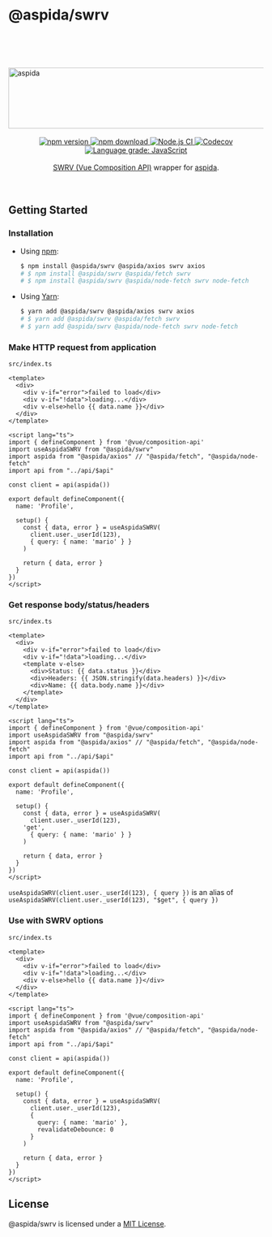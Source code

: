 # @aspida/swrv
<br />
<br />
<br />
<br />
<img src="https://aspida.github.io/aspida/logos/svg/black.svg" alt="aspida" title="aspida" width="1000" height="120" />
<br />
<br />
<div align="center">
  <a href="https://www.npmjs.com/package/@aspida/swrv">
    <img src="https://img.shields.io/npm/v/@aspida/swrv" alt="npm version" />
  </a>
  <a href="https://www.npmjs.com/package/@aspida/swrv">
    <img src="https://img.shields.io/npm/dm/@aspida/swrv" alt="npm download" />
  </a>
  <a href="https://github.com/aspida/aspida/actions?query=workflow%3A%22Node.js+CI%22">
    <img src="https://github.com/aspida/aspida/workflows/Node.js%20CI/badge.svg?branch=master" alt="Node.js CI" />
  </a>
  <a href="https://codecov.io/gh/aspida/aspida">
    <img src="https://img.shields.io/codecov/c/github/aspida/aspida.svg" alt="Codecov" />
  </a>
  <a href="https://lgtm.com/projects/g/aspida/aspida/context:javascript">
    <img src="https://img.shields.io/lgtm/grade/javascript/g/aspida/aspida.svg" alt="Language grade: JavaScript" />
  </a>
</div>
<br />
<div align="center"><a href="https://github.com/Kong/swrv">SWRV (Vue Composition API)</a> wrapper for <a href="https://github.com/aspida/aspida/">aspida</a>.</div>
<br />
<br />

## Getting Started

### Installation

- Using [npm](https://www.npmjs.com/):

  ```sh
  $ npm install @aspida/swrv @aspida/axios swrv axios
  # $ npm install @aspida/swrv @aspida/fetch swrv
  # $ npm install @aspida/swrv @aspida/node-fetch swrv node-fetch
  ```

- Using [Yarn](https://yarnpkg.com/):

  ```sh
  $ yarn add @aspida/swrv @aspida/axios swrv axios
  # $ yarn add @aspida/swrv @aspida/fetch swrv
  # $ yarn add @aspida/swrv @aspida/node-fetch swrv node-fetch
  ```

### Make HTTP request from application

`src/index.ts`

```vue
<template>
  <div>
    <div v-if="error">failed to load</div>
    <div v-if="!data">loading...</div>
    <div v-else>hello {{ data.name }}</div>
  </div>
</template>

<script lang="ts">
import { defineComponent } from '@vue/composition-api'
import useAspidaSWRV from "@aspida/swrv"
import aspida from "@aspida/axios" // "@aspida/fetch", "@aspida/node-fetch"
import api from "../api/$api"

const client = api(aspida())

export default defineComponent({
  name: 'Profile',

  setup() {
    const { data, error } = useAspidaSWRV(
      client.user._userId(123),
      { query: { name: 'mario' } }
    )

    return { data, error }
  }
})
</script>
```

### Get response body/status/headers

`src/index.ts`

```vue
<template>
  <div>
    <div v-if="error">failed to load</div>
    <div v-if="!data">loading...</div>
    <template v-else>
      <div>Status: {{ data.status }}</div>
      <div>Headers: {{ JSON.stringify(data.headers) }}</div>
      <div>Name: {{ data.body.name }}</div>
    </template>
  </div>
</template>

<script lang="ts">
import { defineComponent } from '@vue/composition-api'
import useAspidaSWRV from "@aspida/swrv"
import aspida from "@aspida/axios" // "@aspida/fetch", "@aspida/node-fetch"
import api from "../api/$api"

const client = api(aspida())

export default defineComponent({
  name: 'Profile',

  setup() {
    const { data, error } = useAspidaSWRV(
      client.user._userId(123),
    'get',
      { query: { name: 'mario' } }
    )

    return { data, error }
  }
})
</script>
```

`useAspidaSWRV(client.user._userId(123), { query })` is an alias of `useAspidaSWRV(client.user._userId(123), "$get", { query })`

### Use with SWRV options

`src/index.ts`

```vue
<template>
  <div>
    <div v-if="error">failed to load</div>
    <div v-if="!data">loading...</div>
    <div v-else>hello {{ data.name }}</div>
  </div>
</template>

<script lang="ts">
import { defineComponent } from '@vue/composition-api'
import useAspidaSWRV from "@aspida/swrv"
import aspida from "@aspida/axios" // "@aspida/fetch", "@aspida/node-fetch"
import api from "../api/$api"

const client = api(aspida())

export default defineComponent({
  name: 'Profile',

  setup() {
    const { data, error } = useAspidaSWRV(
      client.user._userId(123),
      {
        query: { name: 'mario' },
        revalidateDebounce: 0
      }
    )

    return { data, error }
  }
})
</script>
```

## License

@aspida/swrv is licensed under a [MIT License](https://github.com/aspida/aspida/blob/master/packages/aspida-swrv/LICENSE).
